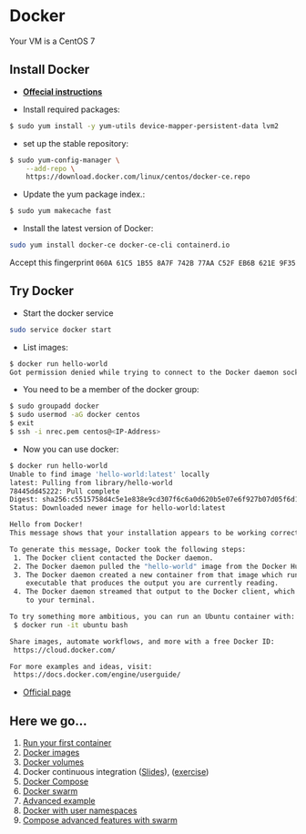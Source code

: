 # Docker

Your VM is a CentOS 7

Install Docker
---------------
* [**Offecial instructions**](https://docs.docker.com/engine/install/centos/)

* Install required packages:
```bash
$ sudo yum install -y yum-utils device-mapper-persistent-data lvm2
```
* set up the stable repository:
```bash
$ sudo yum-config-manager \
    --add-repo \
    https://download.docker.com/linux/centos/docker-ce.repo
```
* Update the yum package index.:
```bash
$ sudo yum makecache fast
```
* Install the latest version of Docker:
```bash
sudo yum install docker-ce docker-ce-cli containerd.io
```
Accept this fingerprint ``060A 61C5 1B55 8A7F 742B 77AA C52F EB6B 621E 9F35``

Try Docker
-----------
* Start the docker service
```bash
sudo service docker start
```
* List images:
```bash
$ docker run hello-world
Got permission denied while trying to connect to the Docker daemon socket at unix:///var/run/docker.sock: Get http://%2Fvar%2Frun%2Fdocker.sock/v1.27/images/json: dial unix /var/run/docker.sock: connect: permission denied
```
* You need to be a member of the docker group:
```bash
$ sudo groupadd docker
$ sudo usermod -aG docker centos
$ exit
$ ssh -i nrec.pem centos@<IP-Address>
```
* Now you can use docker:
```bash
$ docker run hello-world
Unable to find image 'hello-world:latest' locally
latest: Pulling from library/hello-world
78445dd45222: Pull complete
Digest: sha256:c5515758d4c5e1e838e9cd307f6c6a0d620b5e07e6f927b07d05f6d12a1ac8d7
Status: Downloaded newer image for hello-world:latest

Hello from Docker!
This message shows that your installation appears to be working correctly.

To generate this message, Docker took the following steps:
 1. The Docker client contacted the Docker daemon.
 2. The Docker daemon pulled the "hello-world" image from the Docker Hub.
 3. The Docker daemon created a new container from that image which runs the
    executable that produces the output you are currently reading.
 4. The Docker daemon streamed that output to the Docker client, which sent it
    to your terminal.

To try something more ambitious, you can run an Ubuntu container with:
 $ docker run -it ubuntu bash

Share images, automate workflows, and more with a free Docker ID:
 https://cloud.docker.com/

For more examples and ideas, visit:
 https://docs.docker.com/engine/userguide/
```
* [Official page](https://docs.docker.com/engine/installation/linux/centos/)

Here we go...
--------------
1. [Run your first container](http://training.play-with-docker.com/ops-s1-hello/)
2. [Docker images](http://training.play-with-docker.com/ops-s1-images/)
3. [Docker volumes](http://training.play-with-docker.com/docker-volumes/)
4. Docker continuous integration ([Slides](https://github.com/abdulrahmanazab/docker-training-neic/blob/research-bazaar-2020/Docker-continous-integration.pdf)), ([exercise](https://github.com/abdulrahmanazab/docker-training-neic/blob/research-bazaar-2020/docker-continuous-integration.md))
5. [Docker Compose](https://github.com/abdulrahmanazab/docker-training-neic/blob/research-bazaar-2020/docker-compose.md)
6. [Docker swarm](http://training.play-with-docker.com/swarm-mode-intro/)
4. [Advanced example](http://training.play-with-docker.com/beginner-linux/)
5. [Docker with user namespaces](https://github.com/abdulrahmanazab/docker-training-neic/blob/research-bazaar-2020/docker-userns.md)
9. [Compose advanced features with swarm](http://training.play-with-docker.com/ops-s1-swarm-intro/)


